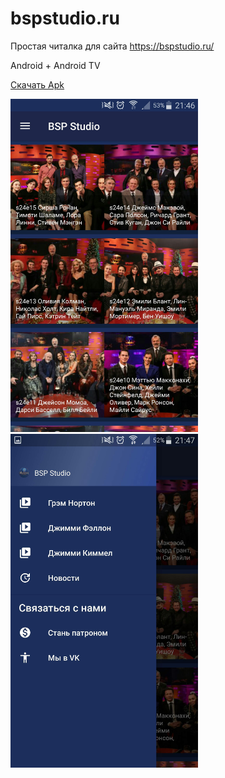 # bspstudio.ru
Простая читалка для сайта https://bspstudio.ru/

Android + Android TV

[Скачать Apk](http://bit.ly/bspstudio_apk)


<img src="/img/2.jpg" width="300">  <img src="/img/1.jpg" width="300">
